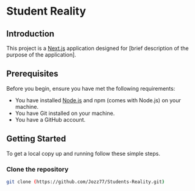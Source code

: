 # Student Reality

## Introduction

This project is a [Next.js](https://nextjs.org/) application designed for [brief description of the purpose of the application].

## Prerequisites

Before you begin, ensure you have met the following requirements:
- You have installed [Node.js](https://nodejs.org/) and npm (comes with Node.js) on your machine.
- You have Git installed on your machine.
- You have a GitHub account.

## Getting Started

To get a local copy up and running follow these simple steps.

### Clone the repository

```bash
git clone (https://github.com/Jozz77/Students-Reality.git)

